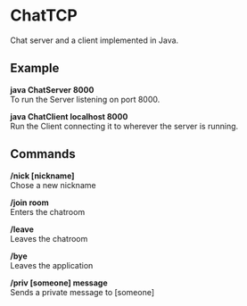 # ChatTCP
Chat server and a client implemented in Java.

## Example

<b> java ChatServer 8000 </b> <br>
To run the Server listening on port 8000.

<b>java ChatClient localhost 8000 </b> </br>
Run the Client connecting it to wherever the server is running.

## Commands

<b> /nick [nickname] </b> <br>
Chose a new nickname

<b>/join room </b> <br>
Enters the chatroom

<b>/leave </b> <br>
Leaves the chatroom

<b>/bye </b> <br>
Leaves the application

<b>/priv [someone] message </b> <br>
Sends a private message to [someone]
